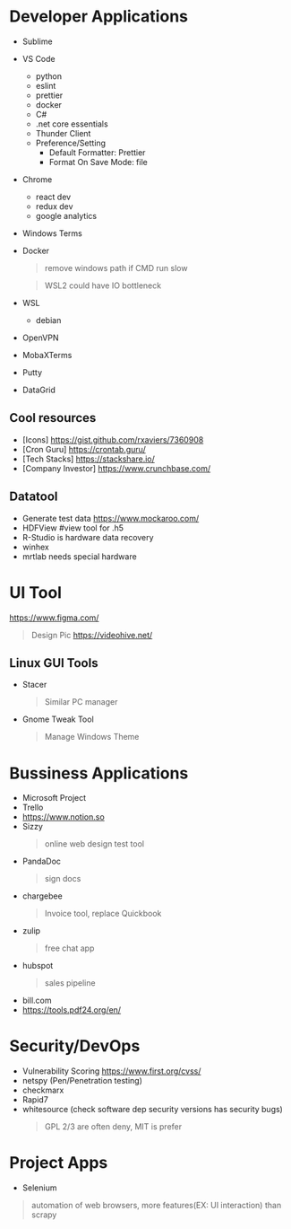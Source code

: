 # Developer Applications
- Sublime
- VS Code
  - python
  - eslint
  - prettier
  - docker
  - C#
  - .net core essentials
  - Thunder Client
  - Preference/Setting
    - Default Formatter: Prettier
    - Format On Save Mode: file
- Chrome
  - react dev
  - redux dev
  - google analytics
- Windows Terms
- Docker
  > remove windows path if CMD run slow

  > WSL2 could have IO bottleneck
- WSL
  - debian
- OpenVPN
- MobaXTerms
- Putty
- DataGrid

## Cool resources
- [Icons] https://gist.github.com/rxaviers/7360908
- [Cron Guru] https://crontab.guru/
- [Tech Stacks] https://stackshare.io/
- [Company Investor] https://www.crunchbase.com/

## Datatool
- Generate test data https://www.mockaroo.com/
- HDFView #view tool for .h5
- R-Studio is hardware data recovery
- winhex
- mrtlab needs special hardware

# UI Tool
https://www.figma.com/
> Design Pic
https://videohive.net/


## Linux GUI Tools
- Stacer
  > Similar PC manager
- Gnome Tweak Tool
  > Manage Windows Theme

# Bussiness Applications
- Microsoft Project
- Trello
- https://www.notion.so
- Sizzy
  > online web design test tool
- PandaDoc
  > sign docs
- chargebee
  > Invoice tool, replace Quickbook
- zulip
  > free chat app
- hubspot
  > sales pipeline
- bill.com
- https://tools.pdf24.org/en/

# Security/DevOps
- Vulnerability Scoring https://www.first.org/cvss/
- netspy (Pen/Penetration testing)
- checkmarx
- Rapid7
- whitesource (check software dep security versions has security bugs)
  > GPL 2/3 are often deny, MIT is prefer

# Project Apps
- Selenium 
> automation of web browsers, more features(EX: UI interaction) than scrapy